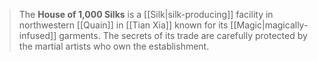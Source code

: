 > The **House of 1,000 Silks** is a [[Silk|silk-producing]] facility in northwestern [[Quain]] in [[Tian Xia]] known for its [[Magic|magically-infused]] garments. The secrets of its trade are carefully protected by the martial artists who own the establishment.









